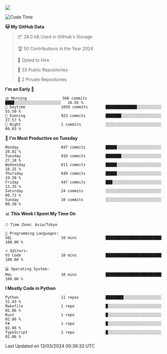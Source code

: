 ![](https://komarev.com/ghpvc/?username=kitagawa-hr)

<!--START_SECTION:waka-->
![Code Time](http://img.shields.io/badge/Code%20Time-798%20hrs%2059%20mins-blue)

**🐱 My GitHub Data** 

> 📦 28.0 kB Used in GitHub's Storage 
 > 
> 🏆 50 Contributions in the Year 2024
 > 
> 💼 Opted to Hire
 > 
> 📜 33 Public Repositories 
 > 
> 🔑 2 Private Repositories 
 > 
**I'm an Early 🐤** 

```text
🌞 Morning                566 commits         ████░░░░░░░░░░░░░░░░░░░░░   16.91 % 
🌆 Daytime                1858 commits        ██████████████░░░░░░░░░░░   55.50 % 
🌃 Evening                923 commits         ███████░░░░░░░░░░░░░░░░░░   27.57 % 
🌙 Night                  1 commits           ░░░░░░░░░░░░░░░░░░░░░░░░░   00.03 % 
```
📅 **I'm Most Productive on Tuesday** 

```text
Monday                   697 commits         █████░░░░░░░░░░░░░░░░░░░░   20.82 % 
Tuesday                  910 commits         ███████░░░░░░░░░░░░░░░░░░   27.18 % 
Wednesday                611 commits         █████░░░░░░░░░░░░░░░░░░░░   18.25 % 
Thursday                 649 commits         █████░░░░░░░░░░░░░░░░░░░░   19.38 % 
Friday                   447 commits         ███░░░░░░░░░░░░░░░░░░░░░░   13.35 % 
Saturday                 24 commits          ░░░░░░░░░░░░░░░░░░░░░░░░░   00.72 % 
Sunday                   10 commits          ░░░░░░░░░░░░░░░░░░░░░░░░░   00.30 % 
```


📊 **This Week I Spent My Time On** 

```text
🕑︎ Time Zone: Asia/Tokyo

💬 Programming Languages: 
SQL                      10 mins             █████████████████████████   100.00 % 

🔥 Editors: 
VS Code                  10 mins             █████████████████████████   100.00 % 

💻 Operating System: 
Mac                      10 mins             █████████████████████████   100.00 % 
```

**I Mostly Code in Python** 

```text
Python                   11 repos            ████████░░░░░░░░░░░░░░░░░   31.43 % 
Makefile                 1 repo              █░░░░░░░░░░░░░░░░░░░░░░░░   02.86 % 
Rust                     1 repo              █░░░░░░░░░░░░░░░░░░░░░░░░   02.86 % 
F#                       1 repo              █░░░░░░░░░░░░░░░░░░░░░░░░   02.86 % 
TypeScript               1 repo              █░░░░░░░░░░░░░░░░░░░░░░░░   02.86 % 
```




 Last Updated on 13/03/2024 00:39:33 UTC
<!--END_SECTION:waka-->
